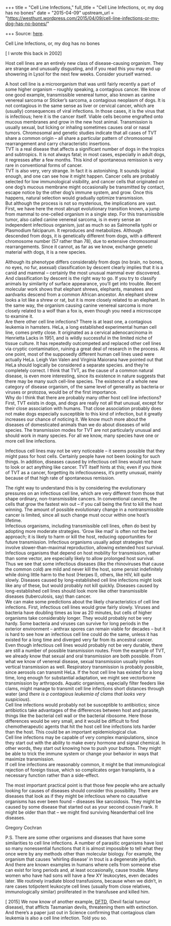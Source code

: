 +++
title = "Cell Line Infections,"
full_title = "Cell Line Infections, or, my dog has no bones"
date = "2015-04-09"
upstream_url = "https://westhunt.wordpress.com/2015/04/09/cell-line-infections-or-my-dog-has-no-bones/"

+++
Source: [here](https://westhunt.wordpress.com/2015/04/09/cell-line-infections-or-my-dog-has-no-bones/).

Cell Line Infections, or, my dog has no bones



\[ I wrote this back in 2002\]

Host cell lines are an entirely new class of disease-causing organism.
They are strange and unusually disgusting, and if you read this you may
end up showering in Lysol for the next few weeks. Consider yourself
warned.

A host cell line is a microorganism that was until fairly recently a
part of some higher organism – roughly speaking, a contagious cancer. We
know of one good example, transmissible venereal tumor, also known as
canine venereal sarcoma or Sticker’s sarcoma, a contagious neoplasm of
dogs. It is not contagious in the same sense as liver or cervical
cancer, which are (usually) consequences of viral infections. In those
cases, it is the virus that is infectious; here it is the cancer itself.
Viable cells become engrafted onto mucous membranes and grow in the new
host animal. Transmission is usually sexual, but licking or inhaling
sometimes causes oral or nasal tumors. Chromosomal and genetic studies
indicate that all cases of TVT share a common origin – all share a
particular pattern of chromosomal rearrangement and carry characteristic
insertions.  
TVT is a real disease that affects a significant number of dogs in the
tropics and subtropics. It is not always fatal; in most cases,
especially in adult dogs, it regresses after a few months. This kind of
spontaneous remission is very rare in conventional forms of cancer.  
TVT is also very, very strange. In fact it is astonishing. It sounds
logical enough, and one can see how it might happen. Cancer cells are
probably selected for low immunological visibility, and cancer cells
that originated on one dog’s mucous membrane might occasionally be
transmitted by contact, escape notice by the other dog’s immune system,
and grow. Once this happens, natural selection would gradually optimize
transmission.  
But although the process is not so mysterious, the implications are
vast. First, we have here the most abrupt evolutionary transition known,
a jump from mammal to one-celled organism in a single step. For this
transmissible tumor, also called canine venereal sarcoma, is in every
sense an independent infectious organism, just as much so as Salmonella
typhi or Plasmodium falciparum. It reproduces and metabolizes. Although
descended from dogs, it is genetically different from dogs, with a
different chromosome number (57 rather than 78), due to extensive
chromosomal rearrangements. Since it cannot, as far as we know, exchange
genetic material with dogs, it is a new species.

Although its phenotype differs considerably from dogs (no brain, no
bones, no eyes, no fur, asexual) classification by descent clearly
implies that it is a canid and mammal – certainly the most unusual
mammal ever discovered. And classification by descent is the right way
to go. If you try to classify animals by similarity of surface
appearance, you’ll get into trouble. Recent molecular work shows that
elephant shrews, elephants, manatees and aardvarks descend from a common
African ancestor. An elephant shrew looks a lot like a shrew or rat, but
it is more closely related to an elephant. In the same way, the organism
causing canine venereal sarcoma is more closely related to a wolf than a
fox is, even though you need a microscope to examine it.  
Are there other cell line infections? There is at least one, a
contagious leukemia in hamsters. HeLa, a long established experimental
human cell line, comes pretty close. It originated as a cervical
adenocarcinoma in Henrietta Lacks in 1951, and is wildly successful in
the limited niche of tissue culture. It has repeatedly outcompeted and
replaced other cell lines via cryptic contamination, ruining a great
deal of research in the process. At one point, most of the supposedly
different human cell lines used were actually HeLa. Leigh Van Valen and
Virginia Maiorana have pointed out that HeLa should logically be
considered a separate species. and they’re completely correct. I think
that TVT, as the cause of a common natural disease, is even more
interesting, since its existence in nature suggests that there may be
many such cell-line species. The existence of a whole new category of
disease organism, of the same level of generality as bacteria or viruses
or protozoa, would be of the first importance.  
Why do I think that there are probably many other host cell line
infections? First, TVT exists in dogs, and dogs are really not all that
unusual, except for their close association with humans. That close
association probably does not make dogs especially susceptible to this
kind of infection, but it greatly increases our chance of noticing it.
We know much more about the diseases of domesticated animals than we do
about diseases of wild species. The transmission modes for TVT are not
particularly unusual and should work in many species. For all we know,
many species have one or more cell line infections.

Infectious cell lines may not be very noticeable – it seems possible
that they might pass for host cells. Certainly people have not been
looking for such things. In addition, diseases caused by infectious cell
lines would not have to look or act anything like cancer. TVT itself
hints at this; even if you think of TVT as a cancer, forgetting its
infectiousness, it’s pretty unusual, mainly because of that high rate of
spontaneous remission.

The right way to understand this is by considering the evolutionary
pressures on an infectious cell line, which are very different from
those that shape ordinary, non-transmissible cancers. In conventional
cancers, the cells that grow the fastest win out – if you call being the
first to kill the host winning. The amount of possible evolutionary
change in a nontransmissible cancer is limited, since all such change
must occur within one host’s lifetime.  
Infectious organisms, including transmissible cell lines, often do best
by adopting more moderate strategies. ‘Grow like mad’ is often not the
best approach; it is likely to harm or kill the host, reducing
opportunities for future transmission. Infectious organisms usually
adopt strategies that involve slower-than-maximal reproduction, allowing
extended host survival. Infectious organisms that depend on host
mobility for transmission, rather than some vector, are especially
likely to allow prolonged host survival. Thus we see that some
infectious diseases (like the rhinoviruses that cause the common cold)
are mild and never kill the host, some persist indefinitely while doing
little harm to the host (Herpes I), others, like HIV, kill quite slowly.
Diseases caused by long-established cell line infections might look like
any of these, but would probably not kill quickly. Diseases caused by
long-established cell lines should look more like other transmissible
diseases (tuberculosis, say) than cancer.  
We can make some predictions about the likely characteristics of cell
line infections. First, infectious cell lines would grow fairly slowly.
Viruses and bacteria have doubling times as low as 20 minutes, but cells
of higher organisms take considerably longer. They would probably not be
very hardy. Some bacteria and viruses can survive for long periods in
the exterior environment – anthrax spores can remain viable for decades
– but it is hard to see how an infectious cell line could do the same,
unless it has existed for a long time and diverged very far from its
ancestral cancer.  
Even though infectious cell lines would probably not be very durable,
there are still a number of possible transmission routes. From the
example of TVT, we already know that sexual and oral transmission are
both possible. From what we know of venereal disease, sexual
transmission usually implies vertical transmission as well. Respiratory
transmission is probably possible, since aerosols can transmit HeLa. If
the host cell line has existed for a long time, long enough for
substantial adaptation, we might see vectorborne transmission by
arthropods. Aquatic organisms, especially filter feeders like clams,
might manage to transmit cell line infections short distances through
water (and *there is a contagious leukemia of clams that looks very
suspicious*).  
Cell line infections would probably not be susceptible to antibiotics;
since antibiotics take advantages of the differences between host and
parasite, things like the bacterial cell wall or the bacterial ribosome.
Here those differences would be very small, and it would be difficult to
find chemotherapeutic agents that hit the host cell line infections lots
harder than the host. This could be an important epidemiological clue.  
Cell line infections may be capable of very complex manipulations, since
they start out with the ability to make every hormone and signal
chemical. In other words, they start out knowing how to push your
buttons. They might be able to trick the immune system or change your
behavior in ways that maximize transmission.  
If cell line infections are reasonably common, it might be that
immunological rejection of foreign tissue, which so complicates organ
transplants, is a necessary function rather than a side-effect.

The most important practical point is that those few people who are
actually looking for causes of diseases should consider this
possibility. There are diseases that look as if they might be infectious
where no causative organisms has ever been found – diseases like
sarcoidosis. They might be caused by some disease that started out as
your second cousin Frank. It might be older than that – we might find
surviving Neanderthal cell line diseases.

Gregory Cochran

P.S. There are some other organisms and diseases that have some
similarities to cell line infections. A number of parasitic organisms
have lost so many nonessential functions that it is almost impossible to
tell what they once were by any methods other than molecular biology.
For example, the organism that causes ‘whirling disease’ in trout is a
degenerate jellyfish. And there are known examples in humans where cells
from someone else can exist for long periods and, at least occasionally,
cause trouble. Many women who have had sons will have a few XY
leukocytes, even decades later. We routinely irradiate blood
transfusions, because when we didn’t, in rare cases totipotent leukocyte
cell lines (usually from close relatives, immunologically similar)
proliferated in the transfusee and killed him.

  

\[ 2015\] We now know of another example,
[DFTD](http://en.wikipedia.org/wiki/Devil_facial_tumour_disease), (Devil
facial tumour disease), that afflicts Tasmanian devils, threatening them
with extinction. And there’s a paper just out in Science confirming that
contagious clam leukemia is also a cell line infection. Told you so.

